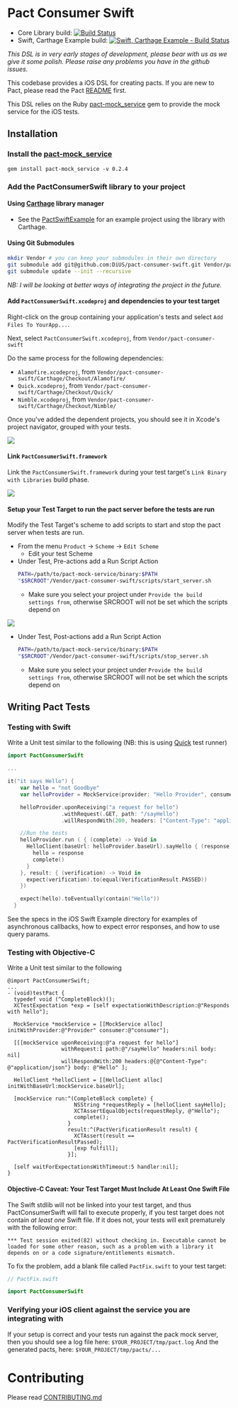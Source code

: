# Pact Consumer Swift
* Core Library build: [![Build Status](https://travis-ci.org/DiUS/pact-consumer-swift.svg)](https://travis-ci.org/DiUS/pact-consumer-swift)
* Swift, Carthage Example build: [![Swift, Carthage Example - Build Status](https://travis-ci.org/andrewspinks/PactSwiftExample.svg?branch=master)](https://travis-ci.org/andrewspinks/PactSwiftExample)

_This DSL is in very early stages of development, please bear with us as we give it some polish. Please raise any problems you have in the github issues._

This codebase provides a iOS DSL for creating pacts. If you are new to Pact, please read the Pact [README][pact-readme] first.

This DSL relies on the Ruby [pact-mock_service][pact-mock-service] gem to provide the mock service for the iOS tests.

## Installation

### Install the [pact-mock_service][pact-mock-service]
  `gem install pact-mock_service -v 0.2.4`

### Add the PactConsumerSwift library to your project

#### Using [Carthage](https://github.com/Carthage/Carthage) library manager
- See the [PactSwiftExample](https://github.com/andrewspinks/PactSwiftExample) for an example project using the library with Carthage.

#### Using Git Submodules

```sh
mkdir Vendor # you can keep your submodules in their own directory
git submodule add git@github.com:DiUS/pact-consumer-swift.git Vendor/pact-consumer-swift
git submodule update --init --recursive
```
_NB: I will be looking at better ways of integrating the project in the future._

#### Add `PactConsumerSwift.xcodeproj` and dependencies to your test target

Right-click on the group containing your application's tests and
select `Add Files To YourApp...`.

Next, select `PactConsumerSwift.xcodeproj`, from `Vendor/pact-consumer-swift`

Do the same process for the following dependencies:
* `Alamofire.xcodeproj`, from `Vendor/pact-consumer-swift/Carthage/Checkout/Alamofire/`
* `Quick.xcodeproj`, from `Vendor/pact-consumer-swift/Carthage/Checkout/Quick/`
* `Nimble.xcodeproj`, from `Vendor/pact-consumer-swift/Carthage/Checkout/Nimble/`

Once you've added the dependent projects, you should see it in Xcode's project navigator, grouped with your tests.

![](http://i.imgur.com/s6uBK1j.png)

#### Link `PactConsumerSwift.framework`

 Link the `PactConsumerSwift.framework` during your test target's
`Link Binary with Libraries` build phase.

![](http://i.imgur.com/Qrif7eo.png)

#### Setup your Test Target to run the pact server before the tests are run
  Modify the Test Target's scheme to add scripts to start and stop the pact server when tests are run.
  * From the menu `Product` -> `Scheme` -> `Edit Scheme`
    - Edit your test Scheme
  * Under Test, Pre-actions add a Run Script Action
    ```bash
    PATH=/path/to/pact-mock-service/binary:$PATH
    "$SRCROOT"/Vendor/pact-consumer-swift/scripts/start_server.sh
    ```
    - Make sure you select your project under `Provide the build settings from`, otherwise SRCROOT will not be set which the scripts depend on

  ![](http://i.imgur.com/asn8G1P.png)
  * Under Test, Post-actions add a Run Script Action
    ```bash
    PATH=/path/to/pact-mock-service/binary:$PATH
    "$SRCROOT"/Vendor/pact-consumer-swift/scripts/stop_server.sh
    ```
    - Make sure you select your project under `Provide the build settings from`, otherwise SRCROOT will not be set which the scripts depend on

## Writing Pact Tests

### Testing with Swift
  Write a Unit test similar to the following (NB: this is using [Quick](https://github.com/Quick/Quick) test runner)

```swift
import PactConsumerSwift

...

it("it says Hello") {
    var hello = "not Goodbye"
    var helloProvider = MockService(provider: "Hello Provider", consumer: "Hello Consumer")

    helloProvider.uponReceiving("a request for hello")
                 .withRequest(.GET, path: "/sayHello")
                 .willRespondWith(200, headers: ["Content-Type": "application/json"], body: [ "reply": "Hello"])

    //Run the tests
    helloProvider.run ( { (complete) -> Void in
      HelloClient(baseUrl: helloProvider.baseUrl).sayHello { (response) in
        hello = response
        complete()
      }
    }, result: { (verification) -> Void in
      expect(verification).to(equal(VerificationResult.PASSED))
    })

    expect(hello).toEventually(contain("Hello"))
  }
```
  See the specs in the iOS Swift Example directory for examples of asynchronous callbacks, how to expect error responses, and how to use query params.

### Testing with Objective-C
  Write a Unit test similar to the following
```objc
@import PactConsumerSwift;
...
- (void)testPact {
  typedef void (^CompleteBlock)();
  XCTestExpectation *exp = [self expectationWithDescription:@"Responds with hello"];

  MockService *mockService = [[MockService alloc] initWithProvider:@"Provider" consumer:@"consumer"];

  [[[mockService uponReceiving:@"a request for hello"]
                 withRequest:1 path:@"/sayHello" headers:nil body: nil]
                 willRespondWith:200 headers:@{@"Content-Type": @"application/json"} body: @"Hello" ];

  HelloClient *helloClient = [[HelloClient alloc] initWithBaseUrl:mockService.baseUrl];

  [mockService run:^(CompleteBlock complete) {
                     NSString *requestReply = [helloClient sayHello];
                     XCTAssertEqualObjects(requestReply, @"Hello");
                     complete();
                   }
                   result:^(PactVerificationResult result) {
                     XCTAssert(result == PactVerificationResultPassed);
                     [exp fulfill];
                   }];

  [self waitForExpectationsWithTimeout:5 handler:nil];
}
```
#### Objective-C Caveat: Your Test Target Must Include At Least One Swift File

The Swift stdlib will not be linked into your test target, and thus
PactConsumerSwift will fail to execute properly, if you test target does not contain
*at least one* Swift file. If it does not, your tests will exit
prematurely with the following error:

```
*** Test session exited(82) without checking in. Executable cannot be
loaded for some other reason, such as a problem with a library it
depends on or a code signature/entitlements mismatch.
```

To fix the problem, add a blank file called `PactFix.swift` to your test target:

```swift
// PactFix.swift

import PactConsumerSwift
```

### Verifying your iOS client against the service you are integrating with
If your setup is correct and your tests run against the pack mock server, then you should see a log file here:
`$YOUR_PROJECT/tmp/pact.log`
And the generated pacts, here:
`$YOUR_PROJECT/tmp/pacts/...`

# Contributing

Please read [CONTRIBUTING.md](/CONTRIBUTING.md)

[pact-readme]: https://github.com/realestate-com-au/pact
[pact-mock-service]: https://github.com/bethesque/pact-mock_service
[pact-mock-service-without-ruby]: https://github.com/DiUS/pact-consumer-js-dsl/wiki/Using-the-Pact-Mock-Service-without-Ruby